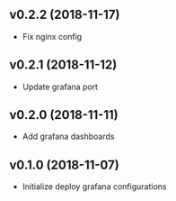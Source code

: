 ## v0.2.2 (2018-11-17)

* Fix nginx config

## v0.2.1 (2018-11-12)

* Update grafana port

## v0.2.0 (2018-11-11)

* Add grafana dashboards

## v0.1.0 (2018-11-07)

* Initialize deploy grafana configurations
